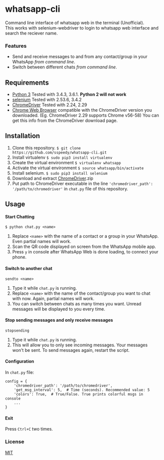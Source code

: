 # whatsapp-cli

Command line interface of whatsapp web in the terminal (Unofficial). </br>
This works with selenium-webdriver to login to whatsapp web interface and search the reciever name.

### Features

  - Send and receive messages to and from any contact/group in your WhatsApp *from command line*.
  - Switch between different chats *from command line*.

## Requirements

- [Python 3](https://www.python.org/downloads) Tested with 3.4.3, 3.6.1. **Python 2 will not work**
- [selenium](http://selenium-python.readthedocs.io/installation.html) Tested with 2.53.6, 3.4.2
- [ChromeDriver](https://sites.google.com/a/chromium.org/chromedriver/downloads) Tested with 2.24, 2.29
- [Chrome Web Browser](https://www.google.com/chrome/browser/desktop) compatible with the ChromeDriver version you downloaded. (Eg. ChromeDriver 2.29 supports Chrome v56-58) You can get this info from the ChromeDriver download page.

## Installation

1.  Clone this repository. `$ git clone https://github.com/sspeedy/whatsapp-cli.git` 
2.  Install virtualenv `$ sudo pip3 install virtualenv`
3.  Create the virtual environment `$ virtualenv whatsapp`
4.  Activate the virtual environment `$ source whatsapp/bin/activate`
5.  Install selenium. `$ sudo pip3 install selenium`
6.  Download and extract [ChromeDriver](https://sites.google.com/a/chromium.org/chromedriver/downloads).zip
7.  Put path to ChromeDriver executable in the line `'chromedriver_path': '/path/to/chromedriver'` in `chat.py` file of this repository.  

## Usage

#### Start Chatting  

`$ python chat.py <name>`
  
1.  Replace `<name>` with the name of a contact or a group in your WhatsApp. Even partial names will work.
2.  Scan the QR code displayed on screen from the WhatsApp mobile app.
3.  Press `y` in console after WhatsApp Web is done loading, to connect your phone.

#### Switch to another chat

`sendto <name>`

1.  Type it while `chat.py` is running.
1.  Replace `<name>` with the name of the contact/group you want to chat with now. Again, partial names will work.
2.  You can switch between chats as many times you want. Unread messages will be displayed to you every time.

#### Stop sending messages and only receive messages

`stopsending`

1.  Type it while `chat.py` is running.
1.  This will allow you to only see incoming messages. Your messages won't be sent. To send messages again, restart the script.

#### Configuration

In `chat.py` file:

```
config = {
    'chromedriver_path': '/path/to/chromedriver',
    'get_msg_interval': 5,  # Time (seconds). Recommended value: 5
    'colors': True,  # True/False. True prints colorful msgs in console
    ...
}
```

#### Exit

Press `Ctrl+C` two times.


### License 

[MIT](https://choosealicense.com/licenses/mit/)
